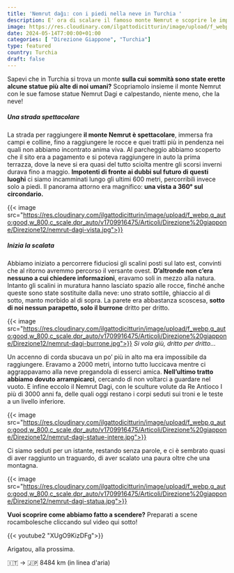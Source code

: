 ```yaml
---
title: 'Nemrut dağı: con i piedi nella neve in Turchia '
description: E' ora di scalare il famoso monte Nemrut e scoprire le imponenti statue del Nemrut Dagi
image: https://res.cloudinary.com/ilgattodicitturin/image/upload/f_webp,q_auto:good,w_800,c_scale,dpr_auto/v1713011125/Articoli/Direzione%20giappone/Direzione12/nemrut-dagi-statue-intere.jpg
date: 2024-05-14T7:00:00+01:00
categories: [ "Direzione Giappone", "Turchia"]
type: featured  
country: Turchia 
draft: false
---
```


Sapevi che in Turchia si trova un monte **sulla cui sommità sono state erette alcune statue più alte di noi umani?** Scopriamolo insieme il monte Nemrut con le sue famose statue Nemrut Dagi e calpestando, niente meno, che la neve!

##### Una strada spettacolare

La strada per raggiungere **il monte Nemrut è spettacolare**, immersa fra campi e colline, fino a raggiungere le rocce e quei tratti più in pendenza nei quali non abbiamo incontrato anima viva. Al parcheggio abbiamo scoperto che il sito era a pagamento e si poteva raggiungere in auto la prima terrazza, dove la neve si era quasi del tutto sciolta mentre gli scorsi inverni durava fino a maggio. **Impotenti di fronte ai dubbi sul futuro di questi luoghi** ci siamo incamminati lungo gli ultimi 600 metri, percorribili invece solo a piedi. Il panorama attorno era magnifico: **una vista a 360° sul circondario.** 

{{< image src="https://res.cloudinary.com/ilgattodicitturin/image/upload/f_webp,q_auto:good,w_800,c_scale,dpr_auto/v1709916475/Articoli/Direzione%20giappone/Direzione12/nemrut-dagi-vista.jpg">}} 

##### Inizia la scalata

Abbiamo iniziato a percorrere fiduciosi gli scalini posti sul lato est, convinti che al ritorno avremmo percorso il versante ovest. **D’altronde non c’era nessuno a cui chiedere informazioni**, eravamo soli in mezzo alla natura. Intanto gli scalini in muratura hanno lasciato spazio alle rocce, finché anche queste sono state sostituite dalla neve: uno strato sottile, ghiaccio al di sotto, manto morbido al di sopra. La parete era abbastanza scoscesa, **sotto di noi nessun parapetto, solo il burrone** dritto per dritto. 

{{< image src="https://res.cloudinary.com/ilgattodicitturin/image/upload/f_webp,q_auto:good,w_800,c_scale,dpr_auto/v1709916475/Articoli/Direzione%20giappone/Direzione12/nemrut-dagi-burrone.jpg">}} 
_Si vola giù, dritto per dritto..._

Un accenno di corda sbucava un po’ più in alto ma era impossibile da raggiungere. Eravamo a 2000 metri, intorno tutto luccicava mentre ci aggrappavamo alla neve pregandola di esserci amica. 
**Nell’ultimo tratto abbiamo dovuto arrampicarci**, cercando di non voltarci a guardare nel vuoto. 
E infine eccolo il Nemrut Dagi, con le sculture volute da Re Antioco I più di 3000 anni fa, delle quali oggi restano i corpi seduti sui troni e le teste a un livello inferiore.

{{< image src="https://res.cloudinary.com/ilgattodicitturin/image/upload/f_webp,q_auto:good,w_800,c_scale,dpr_auto/v1709916475/Articoli/Direzione%20giappone/Direzione12/nemrut-dagi-statue-intere.jpg">}} 

Ci siamo seduti per un istante, restando senza parole, e ci è sembrato quasi di aver raggiunto un traguardo, di aver scalato una paura oltre che una montagna. 

{{< image src="https://res.cloudinary.com/ilgattodicitturin/image/upload/f_webp,q_auto:good,w_800,c_scale,dpr_auto/v1709916475/Articoli/Direzione%20giappone/Direzione12/nemrut-dagi-statua.jpg">}} 

**Vuoi scoprire come abbiamo fatto a scendere?**
Preparati a scene rocambolesche cliccando sul video qui sotto!

{{< youtube2 "XUgO9KizDFg">}}

Arigatou, alla prossima.

🇮🇹 → 🇯🇵 8484 km (in linea d'aria)
